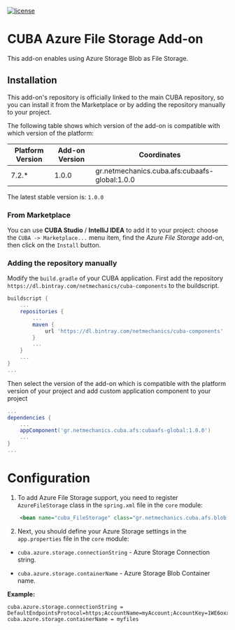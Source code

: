 [![license](https://img.shields.io/badge/license-Apache%20License%202.0-blue.svg?style=flat)](http://www.apache.org/licenses/LICENSE-2.0)

# CUBA Azure File Storage Add-on

This add-on enables using Azure Storage Blob as File Storage.

## Installation
This add-on's repository is officially linked to the main CUBA repository, so you can install it from the Marketplace
or by adding the repository manually to your project.

The following table shows which version of the add-on is compatible with which version of the platform:

| Platform Version | Add-on Version | Coordinates
| ---------------- | -------------- | ------------
| 7.2.*            | 1.0.0          | gr.netmechanics.cuba.afs:cubaafs-global:1.0.0

The latest stable version is: `1.0.0`

### From Marketplace
You can use **CUBA Studio** / **IntelliJ IDEA** to add it to your project: choose the `CUBA -> Marketplace...` menu item,
find the *Azure File Storage* add-on, then click on the `Install` button.

### Adding the repository manually
Modify the `build.gradle` of your CUBA application. First add the repository `https://dl.bintray.com/netmechanics/cuba-components` 
to the buildscript.
```gradle
buildscript {
    ...
    repositories {
        ...
        maven {
            url 'https://dl.bintray.com/netmechanics/cuba-components'
        }
        ...
    }
    ...
}
...
```
Then select the version of the add-on which is compatible with the platform version of your project 
and add custom application component to your project
```gradle
...
dependencies {
    ...
    appComponent('gr.netmechanics.cuba.afs:cubaafs-global:1.0.0')
    ...
}
...
```

# Configuration
1. To add Azure File Storage support, you need to register `AzureFileStorage` class in the `spring.xml` file in the `core` module:

 ```xml
     <bean name="cuba_FileStorage" class="gr.netmechanics.cuba.afs.blob.AzureFileStorage"/>
 ```

2. Next, you should define your Azure Storage settings in the `app.properties` file in the `core` module:

 * `cuba.azure.storage.connectionString` - Azure Storage Connection string.

 * `cuba.azure.storage.containerName` - Azure Storage Blob Container name.

 **Example:**
 ```properties
 cuba.azure.storage.connectionString = DefaultEndpointsProtocol=https;AccountName=myAccount;AccountKey=1WE6oxxWosQ745ClyQP/tfRT1H6zGoDKo8FOOtnVFZ3rkPZy+8J71f9vGcGgcQKXWCsA2iER5Pmnop0wBuU3Gg==;EndpointSuffix=core.windows.net
 cuba.azure.storage.containerName = myfiles
 ```